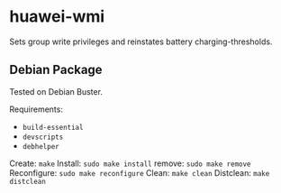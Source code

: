 # huawei-wmi

Sets group write privileges and reinstates battery charging-thresholds.

## Debian Package

Tested on Debian Buster.

Requirements:
  * `build-essential`
  * `devscripts`
  * `debhelper`

Create: `make`
Install: `sudo make install`
remove: `sudo make remove`
Reconfigure: `sudo make reconfigure`
Clean: `make clean`
Distclean: `make distclean`
